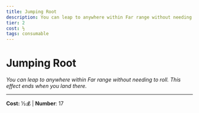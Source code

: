 ```yaml
---
title: Jumping Root
description: You can leap to anywhere within Far range without needing to roll. This effect ends when you land there.
tier: 2
cost: ½
tags: consumable
---
```

# Jumping Root

_You can leap to anywhere within Far range without needing to roll. This effect ends when you land there._

___
**Cost:** ½💰 | **Number**: 17
